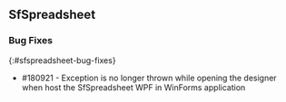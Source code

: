 ## SfSpreadsheet

### Bug Fixes
{:#sfspreadsheet-bug-fixes}

* \#180921 - Exception is no longer thrown while opening the designer when host the SfSpreadsheet WPF in WinForms application
